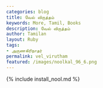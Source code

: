 ```yaml
---  
categories: blog  
title: வேல் விருத்தம்
keywords: More, Tamil, Books  
description: வேல் விருத்தம்
author: Tamilan  
layout: Ruby  
tags:     
- அருணகிரிநாதர்
permalink: vel_virutham  
featured: /images/noolkal_96_6.png  
---  
```

{% include install_nool.md %}  

